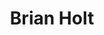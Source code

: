 ---
user: brian
title: Brian Holt
position: Senior UI Engineer
company: Netflix
featured: true
talk: keynote
---